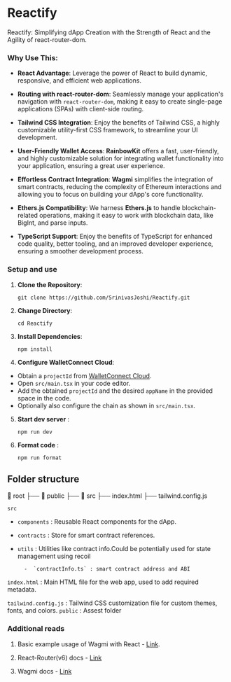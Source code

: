# Reactify

Reactify: Simplifying dApp Creation with the Strength of React and the Agility of react-router-dom.

### Why Use This:

- **React Advantage**: Leverage the power of React to build dynamic, responsive, and efficient web applications.

- **Routing with react-router-dom**: Seamlessly manage your application's navigation with `react-router-dom`, making it easy to create single-page applications (SPAs) with client-side routing.

- **Tailwind CSS Integration**: Enjoy the benefits of Tailwind CSS, a highly customizable utility-first CSS framework, to streamline your UI development.

- **User-Friendly Wallet Access**: **RainbowKit** offers a fast, user-friendly, and highly customizable solution for integrating wallet functionality into your application, ensuring a great user experience.

- **Effortless Contract Integration**: **Wagmi** simplifies the integration of smart contracts, reducing the complexity of Ethereum interactions and allowing you to focus on building your dApp's core functionality.

- **Ethers.js Compatibility**: We harness **Ethers.js** to handle blockchain-related operations, making it easy to work with blockchain data, like BigInt, and parse inputs.

- **TypeScript Support**: Enjoy the benefits of TypeScript for enhanced code quality, better tooling, and an improved developer experience, ensuring a smoother development process.

### Setup and use

1.  **Clone the Repository**:

        git clone https://github.com/SrinivasJoshi/Reactify.git

2.  **Change Directory**:

        cd Reactify

3.  **Install Dependencies**:

        npm install

4.  **Configure WalletConnect Cloud**:

- Obtain a `projectId` from [WalletConnect Cloud](https://cloud.walletconnect.com/).
- Open `src/main.tsx` in your code editor.
- Add the obtained `projectId` and the desired `appName` in the provided space in the code.
- Optionally also configure the chain as shown in `src/main.tsx`.

5.  **Start dev server** :

        npm run dev

6.  **Format code** :

        npm run format

## Folder structure

📁 root
├── 📁 public
├── 📁 src
├── index.html
├── tailwind.config.js

`src`

- `components` : Reusable React components for the dApp.

- `contracts` : Store for smart contract references.

- `utils` : Utilities like contract info.Could be potentially used for state management using recoil

        -  `contractInfo.ts` : smart contract address and ABI

`index.html` : Main HTML file for the web app, used to add required metadata.

`tailwind.config.js` : Tailwind CSS customization file for custom themes, fonts, and colors.
`public` : Assest folder

### Additional reads

1. Basic example usage of Wagmi with React - [Link](https://www.rareskills.io/post/wagmi-react-example).

2. React-Router(v6) docs - [Link](https://reactrouter.com/en/main/start/tutorial)

3. Wagmi docs - [Link](https://wagmi.sh/react/getting-started)
